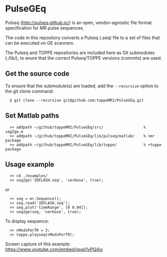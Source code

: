 # PulseGEq

Pulseq (http://pulseq.github.io/) is an open, vendor-agnostic file format specification for MR pulse sequences.

The code in this repository converts a Pulseq (.seq) file to a set of files that can be executed on GE scanners.

The Pulseq and TOPPE repositories are included here as Git submodules (./lib/),
to enure that the correct Pulseq/TOPPE versions (commits) are used.


## Get the source code

To ensure that the submodule(s) are loaded, add the `--recursive` option to the git clone command:

<!--- 
$ git clone --recurse-submodules git@github.com:toppeMRI/PulseGEq.git>
-->

```
  $ git clone --recursive git@github.com:toppeMRI/PulseGEq.git
```


## Set Matlab paths

```
  >> addpath ~/github/toppeMRI/PulseGEq/src/                  % seg2ge.m
  >> addpath ~/github/toppeMRI/PulseGEq/lib/pulseq/matlab/    % +mr package
  >> addpath ~/github/toppeMRI/PulseGEq/lib/toppe/            % +toppe package
```


## Usage example

```
  >> cd ./examples/
  >> seq2ge('2DFLASH.seq', 'verbose', true);
```
or
```
  >> seq = mr.Sequence();
  >> seq.read('2DFLASH.seq');
  >> seq.plot('timeRange', [0 0.04]);
  >> seq2ge(seq, 'verbose', true);
```

To display sequence:
```
  >> nModsPerTR = 3;
  >> toppe.playseq(nModsPerTR);

```

Screen capture of this example: https://www.youtube.com/embed/qswI1vPQ4io
